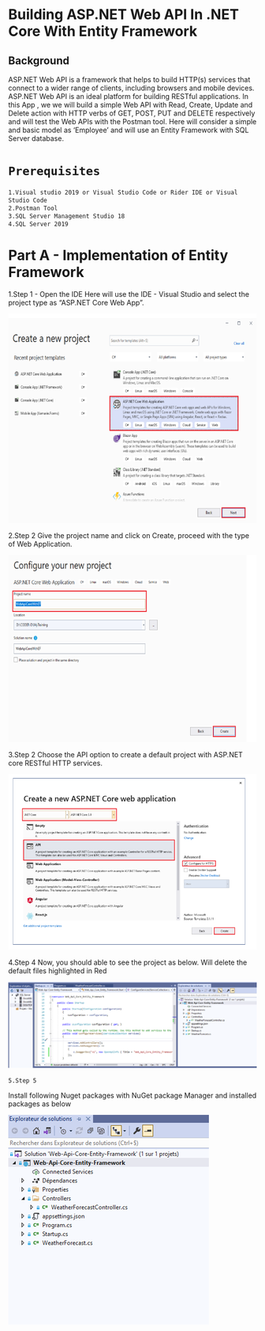 # Building ASP.NET Web API In .NET Core With Entity Framework

## Background

ASP.NET Web API is a framework that helps to build HTTP(s) services that connect to a wider range of clients, 
including browsers and mobile devices.
ASP.NET Web API is an ideal platform for building RESTful applications.
In this App , we we will build a simple Web API with Read, Create, Update and Delete action with HTTP verbs 
of GET, POST, PUT and DELETE respectively and will test the Web APIs with the Postman tool.
Here will consider a simple and basic model as ‘Employee’ and will use an Entity Framework with SQL Server database.

# `Prerequisites`
    1.Visual studio 2019 or Visual Studio Code or Rider IDE or Visual Studio Code
    2.Postman Tool
    3.SQL Server Management Studio 18
    4.SQL Server 2019
    
# Part A - Implementation of Entity Framework

   1.Step 1 - Open the IDE
   Here will use the IDE - Visual Studio and select the project type as “ASP.NET Core Web App”.
   
   <img src="img-1.PNG">
    
   2.Step 2
   Give the project name and click on Create, proceed with the type of Web Application.
   
   <img src="img-2.PNG">
    
   3.Step 2
   Choose the API option to create a default project with ASP.NET core RESTful HTTP services.
   

   <img src="img-3.PNG">
    
   4.Step 4
   Now, you should able to see the project as below. Will delete the default files highlighted in Red
   
   <img src="img-4.PNG">
    
    5.Step 5
   Install following Nuget packages with NuGet package Manager and installed packages as below
 
   <img src="img-5.PNG">
